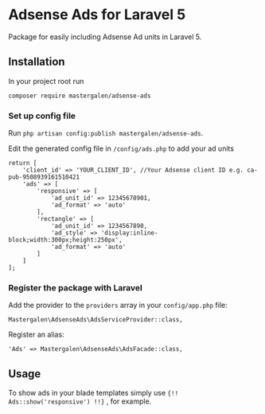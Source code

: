# Adsense Ads for Laravel 5
Package for easily including Adsense Ad units in Laravel 5.

## Installation

In your project root run 

```
composer require mastergalen/adsense-ads
```

### Set up config file

Run `php artisan config:publish mastergalen/adsense-ads`.

Edit the generated config file in `/config/ads.php` to add your ad units

```
return [
    'client_id' => 'YOUR_CLIENT_ID', //Your Adsense client ID e.g. ca-pub-9508939161510421
    'ads' => [
        'responsive' => [
            'ad_unit_id' => 12345678901,
            'ad_format' => 'auto'
        ],
        'rectangle' => [
            'ad_unit_id' => 1234567890,
            'ad_style' => 'display:inline-block;width:300px;height:250px',
            'ad_format' => 'auto'
        ]
    ]
];
```

### Register the package with Laravel

Add the provider to the `providers` array in your `config/app.php` file:

```
Mastergalen\AdsenseAds\AdsServiceProvider::class,
```

Register an alias:

```
'Ads' => Mastergalen\AdsenseAds\AdsFacade::class,
```

## Usage
To show ads in your blade templates simply use `{!! Ads::show('responsive') !!}` , for example.

